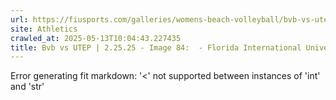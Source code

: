 ```yaml
---
url: https://fiusports.com/galleries/womens-beach-volleyball/bvb-vs-utep-2-25-25/image-84/356/62764
site: Athletics
crawled_at: 2025-05-13T10:04:43.227435
title: Bvb vs UTEP | 2.25.25 - Image 84:  - Florida International University
---
```


Error generating fit markdown: '<' not supported between instances of 'int' and 'str'
